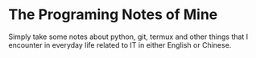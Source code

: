 # The Programing Notes of Mine

Simply take some notes about python, git, termux and other things that I encounter in everyday life related to IT in either English or Chinese.
